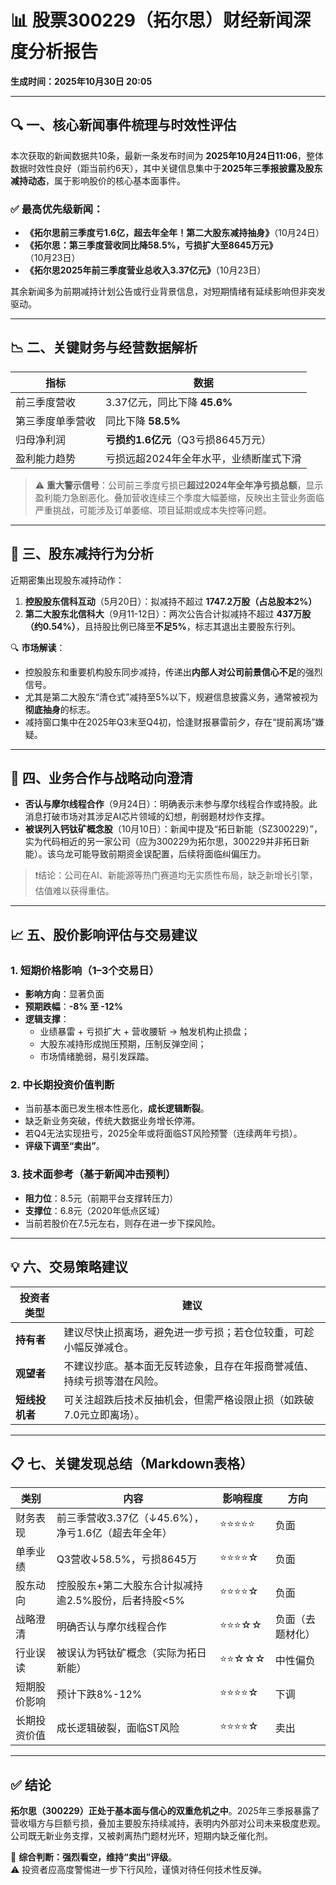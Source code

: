 # 📊 股票300229（拓尔思）财经新闻深度分析报告  
**生成时间：2025年10月30日 20:05**

---

## 🔍 一、核心新闻事件梳理与时效性评估

本次获取的新闻数据共10条，最新一条发布时间为 **2025年10月24日11:06**，整体数据时效性良好（距当前约6天），其中关键信息集中于**2025年三季报披露及股东减持动态**，属于影响股价的核心基本面事件。

### ✅ 最高优先级新闻：
- **《拓尔思前三季度亏1.6亿，超去年全年！第二大股东减持抽身》**（10月24日）
- **《拓尔思：第三季度营收同比降58.5%，亏损扩大至8645万元》**（10月23日）
- **《拓尔思2025年前三季度营业总收入3.37亿元》**（10月23日）

其余新闻多为前期减持计划公告或行业背景信息，对短期情绪有延续影响但非突发驱动。

---

## 📉 二、关键财务与经营数据解析

| 指标 | 数据 |
|------|------|
| 前三季度营收 | 3.37亿元，同比下降 **45.6%** |
| 第三季度单季营收 | 同比下降 **58.5%** |
| 归母净利润 | **亏损约1.6亿元**（Q3亏损8645万元） |
| 盈利能力趋势 | 亏损远超2024年全年水平，业绩断崖式下滑 |

> ⚠️ **重大警示信号**：公司前三季度亏损已**超过2024年全年净亏损总额**，显示盈利能力急剧恶化。叠加营收连续三个季度大幅萎缩，反映出主营业务面临严重挑战，可能涉及订单萎缩、项目延期或成本失控等问题。

---

## 🧨 三、股东减持行为分析

近期密集出现股东减持动作：

1. **控股股东信科互动**（5月20日）：拟减持不超过 **1747.2万股（占总股本2%）**
2. **第二大股东北信科大**（9月11-12日）：两次公告合计拟减持不超过 **437万股（约0.54%）**，且持股比例已降至**不足5%**，标志其退出主要股东行列。

🔍 **市场解读**：
- 控股股东和重要机构股东同步减持，传递出**内部人对公司前景信心不足**的强烈信号。
- 尤其是第二大股东“清仓式”减持至5%以下，规避信息披露义务，通常被视为**彻底抽身**的标志。
- 减持窗口集中在2025年Q3末至Q4初，恰逢财报暴雷前夕，存在“提前离场”嫌疑。

---

## 🔄 四、业务合作与战略动向澄清

- **否认与摩尔线程合作**（9月24日）：明确表示未参与摩尔线程合作或持股。此消息打破市场对其涉足AI芯片领域的幻想，削弱题材炒作支撑。
- **被误列入钙钛矿概念股**（10月10日）：新闻中提及“拓日新能（SZ300229）”，实为代码相近的另一家公司（应为300229为拓尔思，300229并非拓日新能）。该乌龙可能导致前期资金误配置，后续将面临纠偏压力。

> ❗结论：公司在AI、新能源等热门赛道均无实质性布局，缺乏新增长引擎，估值难以获得重估。

---

## 📈 五、股价影响评估与交易建议

### 1. 短期价格影响（1–3个交易日）
- **影响方向**：显著负面
- **预期跌幅**：**-8% 至 -12%**
- **逻辑支撑**：
  - 业绩暴雷 + 亏损扩大 + 营收腰斩 → 触发机构止损盘；
  - 大股东减持形成抛压预期，压制反弹空间；
  - 市场情绪脆弱，易引发踩踏。

### 2. 中长期投资价值判断
- 当前基本面已发生根本性恶化，**成长逻辑断裂**。
- 缺乏新业务突破，传统大数据业务增长停滞。
- 若Q4无法实现扭亏，2025全年或将面临ST风险预警（连续两年亏损）。
- **评级下调至“卖出”**。

### 3. 技术面参考（基于新闻冲击预判）
- **阻力位**：8.5元（前期平台支撑转压力）
- **支撑位**：6.8元（2020年低点区域）
- 当前若股价在7.5元左右，则存在进一步下探风险。

---

## 💡 六、交易策略建议

| 投资者类型 | 建议 |
|-----------|------|
| **持有者** | 建议尽快止损离场，避免进一步亏损；若仓位较重，可趁小幅反弹减仓。 |
| **观望者** | 不建议抄底。基本面无反转迹象，且存在年报商誉减值、持续亏损等潜在风险。 |
| **短线投机者** | 可关注超跌后技术反抽机会，但需严格设限止损（如跌破7.0元立即离场）。 |

---

## 📋 七、关键发现总结（Markdown表格）

| 类别 | 内容 | 影响程度 | 方向 |
|------|------|----------|--------|
| 财务表现 | 前三季营收3.37亿（↓45.6%），净亏1.6亿（超去年全年） | ⭐⭐⭐⭐⭐ | 负面 |
| 单季业绩 | Q3营收↓58.5%，亏损8645万 | ⭐⭐⭐⭐☆ | 负面 |
| 股东动向 | 控股股东+第二大股东合计拟减持逾2.5%股份，后者持股<5% | ⭐⭐⭐⭐☆ | 负面 |
| 战略澄清 | 明确否认与摩尔线程合作 | ⭐⭐⭐☆☆ | 负面（去题材化） |
| 行业误读 | 被误认为钙钛矿概念（实际为拓日新能） | ⭐⭐☆☆☆ | 中性偏负 |
| 短期股价影响 | 预计下跌8%-12% | ⭐⭐⭐⭐☆ | 下调 |
| 长期投资价值 | 成长逻辑破裂，面临ST风险 | ⭐⭐⭐⭐☆ | 卖出 |

---

## ✅ 结论

**拓尔思（300229）正处于基本面与信心的双重危机之中**。2025年三季报暴露了营收塌方与巨额亏损，叠加主要股东持续减持，表明内外部对公司未来极度悲观。公司既无新业务支撑，又被剥离热门题材光环，短期内缺乏催化剂。  

📌 **综合判断：强烈看空，维持“卖出”评级**。  
⚠️ 投资者应高度警惕进一步下行风险，谨慎对待任何技术性反弹。